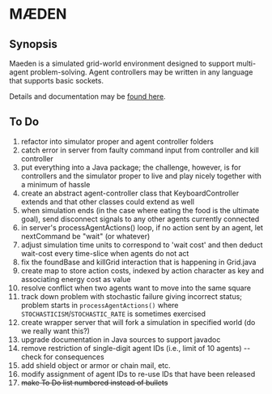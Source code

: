 # M&AElig;DEN

## Synopsis

Maeden is a simulated grid-world environment
designed to support multi-agent problem-solving.
Agent controllers may be written in any language 
that supports basic sockets.

Details and documentation may be 
[found here](http://www.westmont.edu/~iba/maeden/).

## To Do

1. refactor into simulator proper and agent controller folders
2. catch error in server from faulty command input from controller and kill controller
3. put everything into a Java package; the challenge, however, is for controllers and
the simulator proper to live and play nicely together with a minimum of hassle
4. create an abstract agent-controller class that KeyboardController extends
and that other classes could extend as well
5. when simulation ends 
(in the case where eating the food is the ultimate goal),
send disconnect signals to any other agents currently connected
6. in server's processAgentActions() loop, if no action sent by an agent, let nextCommand be "wait" (or whatever)
7. adjust simulation time units to correspond to 'wait cost'
and then deduct wait-cost every time-slice when agents do not act
8. fix the foundBase and killGrid interaction that is happening in Grid.java
9. create map to store action costs, indexed by action character as key and associating energy cost as value
10. resolve conflict when two agents want to move into the same square
11. track down problem with stochastic failure giving incorrect status; 
problem starts in `processAgentActions()`
where `STOCHASTICISM`/`STOCHASTIC_RATE` is sometimes exercised
12. create wrapper server that will fork a simulation in specified world 
(do we really want this?)
13. upgrade documentation in Java sources to support javadoc
14. remove restriction of single-digit agent IDs (i.e., limit of 10 agents) -- check for consequences
15. add shield object or armor or chain mail, etc.
16. modify assignment of agent IDs to re-use IDs that have been released
17. ~~make To Do list numbered instead of bullets~~